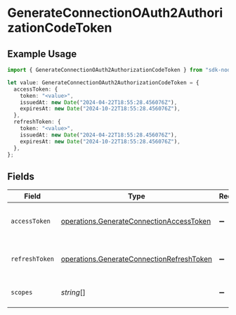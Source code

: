 # GenerateConnectionOAuth2AuthorizationCodeToken

## Example Usage

```typescript
import { GenerateConnectionOAuth2AuthorizationCodeToken } from "sdk-node-platform/models/operations";

let value: GenerateConnectionOAuth2AuthorizationCodeToken = {
  accessToken: {
    token: "<value>",
    issuedAt: new Date("2024-04-22T18:55:28.456076Z"),
    expiresAt: new Date("2024-10-22T18:55:28.456076Z"),
  },
  refreshToken: {
    token: "<value>",
    issuedAt: new Date("2024-04-22T18:55:28.456076Z"),
    expiresAt: new Date("2024-10-22T18:55:28.456076Z"),
  },
};
```

## Fields

| Field                                                                                                  | Type                                                                                                   | Required                                                                                               | Description                                                                                            |
| ------------------------------------------------------------------------------------------------------ | ------------------------------------------------------------------------------------------------------ | ------------------------------------------------------------------------------------------------------ | ------------------------------------------------------------------------------------------------------ |
| `accessToken`                                                                                          | [operations.GenerateConnectionAccessToken](../../models/operations/generateconnectionaccesstoken.md)   | :heavy_minus_sign:                                                                                     | The access token for the connection.                                                                   |
| `refreshToken`                                                                                         | [operations.GenerateConnectionRefreshToken](../../models/operations/generateconnectionrefreshtoken.md) | :heavy_minus_sign:                                                                                     | The refresh token to use for the connection.                                                           |
| `scopes`                                                                                               | *string*[]                                                                                             | :heavy_minus_sign:                                                                                     | The scopes for the tokens.                                                                             |